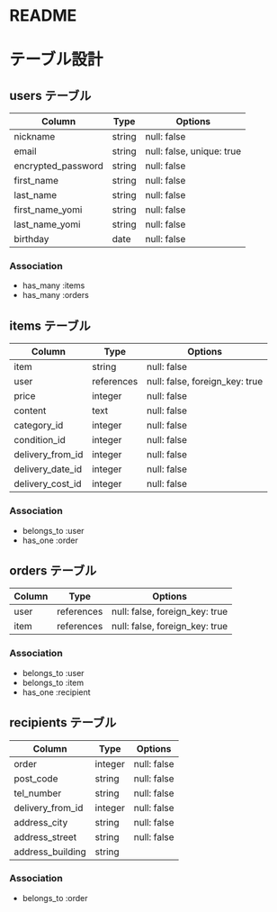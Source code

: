 # README
# テーブル設計

## users テーブル

| Column                 | Type    | Options                   |
| ---------------------- | ------- | ------------------------- |
| nickname               | string  | null: false               |
| email                  | string  | null: false, unique: true |
| encrypted_password     | string  | null: false               |
| first_name             | string  | null: false               |
| last_name              | string  | null: false               |
| first_name_yomi        | string  | null: false               |
| last_name_yomi         | string  | null: false               |
| birthday               | date    | null: false               |

### Association

- has_many :items
- has_many :orders

## items テーブル

| Column           | Type       | Options                        |
| ---------------- | ---------- | ------------------------------ |
| item             | string     | null: false                    |
| user             | references | null: false, foreign_key: true |
| price            | integer    | null: false                    |
| content          | text       | null: false                    |
| category_id      | integer    | null: false                    |
| condition_id     | integer    | null: false                    |
| delivery_from_id | integer    | null: false                    |
| delivery_date_id | integer    | null: false                    |
| delivery_cost_id | integer    | null: false                    |

### Association

- belongs_to :user
- has_one :order

## orders テーブル

| Column       | Type       | Options                        |
| ------------ | ---------- | ------------------------------ |
| user         | references | null: false, foreign_key: true |
| item         | references | null: false, foreign_key: true |

### Association

- belongs_to :user
- belongs_to :item
- has_one :recipient

## recipients テーブル

| Column           | Type       | Options                        |
| ---------------- | ---------- | ------------------------------ |
| order            | integer    | null: false                    |
| post_code        | string     | null: false                    |
| tel_number       | string     | null: false                    |
| delivery_from_id | integer    | null: false                    |
| address_city     | string     | null: false                    |
| address_street   | string     | null: false                    |
| address_building | string     |                                |

### Association

- belongs_to :order
